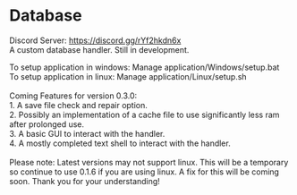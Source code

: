 # Database
Discord Server: https://discord.gg/rYf2hkdn6x
<br>A custom database handler. Still in development.

To setup application in windows: Manage application/Windows/setup.bat
<br>To setup application in linux: Manage application/Linux/setup.sh
<br><br>Coming Features for version 0.3.0: <br> 1. A save file check and repair option. <br> 2. Possibly an implementation of a cache file to use significantly less ram after prolonged use.<br> 3. A basic GUI to interact with the handler.<br> 4. A mostly completed text shell to interact with the handler.
<br><br>Please note: Latest versions may not support linux. This will be a temporary so continue to use 0.1.6 if you are using linux. A fix for this will be coming soon. Thank you for your understanding!
